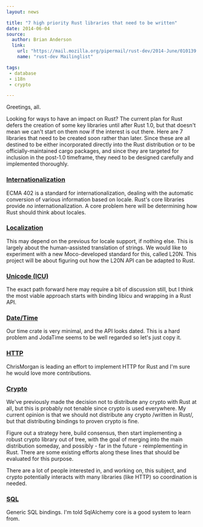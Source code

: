 ```yaml
---
layout: news

title: "7 high priority Rust libraries that need to be written"
date: 2014-06-04
source:
  author: Brian Anderson
  link:
    url: "https://mail.mozilla.org/pipermail/rust-dev/2014-June/010139.html"
    name: "rust-dev Mailinglist"

tags:
 - database
 - i18n
 - crypto

---
```



Greetings, all.

Looking for ways to have an impact on Rust? The current plan for Rust
defers the creation of some key libraries until after Rust 1.0, but that
doesn't mean we can't start on them now if the interest is out there.
Here are 7 libraries that need to be created soon rather than later.
Since these are all destined to be either incorporated directly into the
Rust distribution or to be officially-maintained cargo packages, and
since they are targeted for inclusion in the post-1.0 timeframe, they
need to be designed carefully and implemented thoroughly.

### [Internationalization](https://github.com/mozilla/rust/issues/14494)

ECMA 402 is a standard for internationalization, dealing with the
automatic conversion of various information based on locale. Rust's core
libraries provide *no* internationalization. A core problem here will be
determining how Rust should think about locales.

### [Localization](https://github.com/mozilla/rust/issues/14495)

This may depend on the previous for locale support, if nothing else.
This is largely about the human-assisted translation of strings. We
would like to experiment with a new Moco-developed standard for this,
called L20N. This project will be about figuring out how the L20N API
can be adapted to Rust.

### [Unicode (ICU)](https://github.com/mozilla/rust/issues/14656)

The exact path forward here may require a bit of discussion still, but I
think the most viable approach starts with binding libicu and wrapping
in a Rust API.

### [Date/Time](https://github.com/mozilla/rust/issues/14657)

Our time crate is very minimal, and the API looks dated. This is a hard
problem and JodaTime seems to be well regarded so let's just copy it.

### [HTTP](https://github.com/teepee/teepee)

ChrisMorgan is leading an effort to implement HTTP for Rust and I'm sure
he would love more contributions.

### [Crypto](https://github.com/mozilla/rust/issues/14655)

We've previously made the decision not to distribute any crypto with
Rust at all, but this is probably not tenable since crypto is used
everywhere. My current opinion is that we should not distribute any
crypto /written in Rust/, but that distributing bindings to proven
crypto is fine.

Figure out a strategy here, build consensus, then start implementing a
robust crypto library out of tree, with the goal of merging into the
main distribution someday, and possibly - far in the future -
reimplementing in Rust. There are some existing efforts along these
lines that should be evaluated for this purpose.

There are a lot of people interested in, and working on, this subject,
and crypto potentially interacts with many libraries (like HTTP) so
coordination is needed.

### [SQL](https://github.com/mozilla/rust/issues/14658)

Generic SQL bindings. I'm told SqlAlchemy core is a good system to learn
from.
